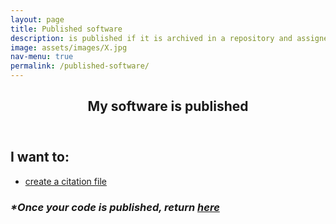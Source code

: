 ```yaml
---
layout: page
title: Published software
description: is published if it is archived in a repository and assigned an identifier
image: assets/images/X.jpg
nav-menu: true
permalink: /published-software/
---
```

<!-- Main -->
<div id="main" class="alt">

<!-- One -->
<section id="one">
	<div class="inner">
		<header class="major">
			<h1>My software is published</h1>
		</header>

<!-- Content -->
<h2 id="content">I want to:</h2>
<div class="row">
	<div class="6u 12u$(small)">
		<ul class="actions">
			<li><a href="https://cfa-library.github.io/citing-software/citation-file-formats/" class="button big">create a citation file</a></li>
		</ul>
	</div>
	<h3><i>*Once your code is published, return <a rel="for-developers" href="https://cfa-library.github.io/citing-software/for-developers/"><strong>here</strong></a></i></h3>
</div>

</div>
